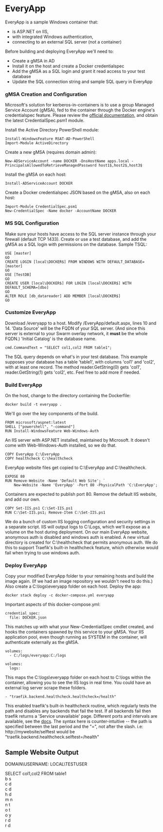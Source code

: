 # EveryApp
EveryApp is a sample Windows container that:
- is ASP.NET on IIS,
- with integrated Windows authentication,
- connecting to an external SQL server (not a container)

Before building and deploying EveryApp we'll need to:
- Create a gMSA in AD
- Install it on the host and create a Docker credentialspec
- Add the gMSA as a SQL login and grant it read access to your test database
- Update the SQL connection string and sample SQL query in EveryApp

### gMSA Creation and Configuration
Microsoft's solution for kerberos-in-containers is to use a group Managed Service Account (gMSA), fed to the container through the Docker engine's credentialspec feature. Please review the [official documentation](https://github.com/MicrosoftDocs/Virtualization-Documentation/tree/live/windows-server-container-tools/ServiceAccounts), and obtain the latest CredentialSpec.psm1 module.

Install the Active Directory PowerShell module:

    Install-WindowsFeature RSAT-AD-PowerShell
    Import-Module ActiveDirectory

Create a new gMSA (requires domain admin):

    New-ADServiceAccount -name DOCKER -DnsHostName apps.local -PrincipalsAllowedToRetrieveManagedPassword host1$,host2$,host3$

Install the gMSA on each host:

    Install-ADServiceAccount DOCKER

Create a Docker credentialspec JSON based on the gMSA, also on each host:

    Import-Module CredentialSpec.psm1
    New-CredentialSpec -Name docker -AccountName DOCKER

### MS SQL Configuration
Make sure your hosts have access to the SQL server instance through your firewall (default TCP 1433). Create or use a test database, and add the gMSA as a SQL login with permissions on the database. Sample TSQL:

    USE [master]
    GO
    CREATE LOGIN [local\DOCKER$] FROM WINDOWS WITH DEFAULT_DATABASE=[master]
    GO
    USE [TestDB]
    GO
    CREATE USER [local\DOCKER$] FOR LOGIN [local\DOCKER$] WITH DEFAULT_SCHEMA=[dbo]
    GO
    ALTER ROLE [db_datareader] ADD MEMBER [local\DOCKER$]
    GO
 
 ### Customize EveryApp
 Download /everyapp to a host. Modify /EveryApp/default.aspx, lines 10 and 14. 'Data Source' will be the FQDN of your SQL server. (And since this server is external to your Swarm overlay network, it **must** be the whole FQDN.) 'Initial Catalog' is the database name.

    cmd.CommandText = "SELECT col1,col2 FROM table1";
 The SQL query depends on what's in your test database. This example supposes your database has a table 'table1', with columns 'col1' and 'col2', with at least one record. The method reader.GetString(0) gets 'col1', reader.GetString(1) gets 'col2', etc. Feel free to add more if needed.

### Build EveryApp
On the host, change to the directory containing the Dockerfile:

    docker build -t everyapp .

We'll go over the key components of the build.

    FROM microsoft/aspnet:latest
    SHELL ["powershell", "-command"]
    RUN Install-WindowsFeature Web-Windows-Auth
An IIS server with ASP.NET installed, maintained by Microsoft. It doesn't come with Web-Windows-Auth installed, so we do that.

    COPY EveryApp C:\EveryApp
    COPY healthcheck C:\healthcheck
EveryApp website files get copied to C:\EveryApp and C:\healthcheck.

    EXPOSE 80
    RUN Remove-Website -Name 'Default Web Site'; `
        New-Website -Name 'EveryApp' -Port 80 -PhysicalPath 'C:\EveryApp';
Containers are expected to publish port 80. Remove the default IIS website, and add our own.

    COPY Set-IIS.ps1 C:\Set-IIS.ps1
    RUN C:\Set-IIS.ps1; Remove-Item C:\Set-IIS.ps1
We do a bunch of custom IIS logging configuration and security settings in a separate script. IIS will output logs to C:\Logs, which we'll expose as a volume on the host during deployment. On our main EveryApp website, anonymous auth is disabled and windows auth is enabled. A new virtual directory is created for C:\healthcheck that permits anonymous auth. We do this to support Traefik's built-in healthcheck feature, which otherwise would fail when trying to use windows auth.

### Deploy EveryApp
Copy your modified EveryApp folder to your remaining hosts and build the image again. (If we had an image repository we wouldn't need to do this.) Also create a C:\logs\everyapp folder on each host. Deploy the app:

    docker stack deploy -c docker-compose.yml everyapp

Important aspects of this docker-compose.yml:

    credential_spec:
      file: DOCKER.json
This matches up with what your New-CredentialSpec cmdlet created, and hooks the containers spawned by this service to your gMSA. Your IIS application pool, even though running as SYSTEM in the container, will authenticate externally as the gMSA.

    volumes:
      - C:/logs/everyapp:C:/logs
    
    volumes:
      logs:
This maps the C:\logs\everyapp folder on each host to C:\logs within the container, allowing you to see the IIS logs in real time. You could have an external log server scrape these folders.

    - "traefik.backend.healthcheck.healthcheck=/health"
This enabled traefik's built-in healthcheck routine, which regularly tests the path and disables any backends that fail the test. If all backends fail then traefik returns a 'Service unavailable' page. Different ports and intervals are available, see the [docs](https://docs.traefik.io/configuration/backends/docker/). The syntax here is counter-intuitive -- the path is specified between the last period and the "=", not after the slash. i.e:
http://mywebsite/selftest would be "traefik.backend.healthcheck.selftest=/health"

## Sample Website Output

DOMAIN\USERNAME: LOCAL\TESTUSER  
  
SELECT col1,col2 FROM table1  
b s  
c d  
c d  
h d  
m n  
n t  
o t  
o y  
r d  
r d